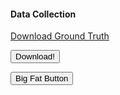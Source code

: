 #### Data Collection


<a href="https://github.com/doubleblinddoubleblind/oopsla2017/blob/master/ground_truth.xlsx" download>Download Ground Truth</a>

<form method="get" action="https://github.com/doubleblinddoubleblind/oopsla2017/blob/master/ground_truth.xlsx">
   <button type="submit">Download!</button>
</form>

<button class="button-save large">Big Fat Button</button>

